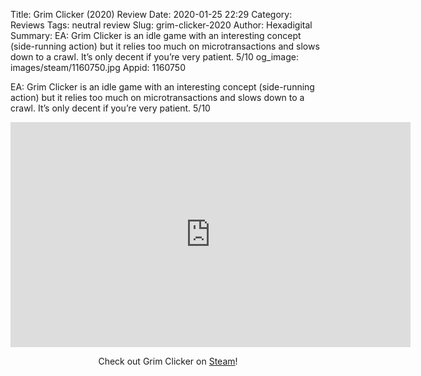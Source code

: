 Title: Grim Clicker (2020) Review
Date: 2020-01-25 22:29
Category: Reviews
Tags: neutral review
Slug: grim-clicker-2020
Author: Hexadigital
Summary: EA: Grim Clicker is an idle game with an interesting concept (side-running action) but it relies too much on microtransactions and slows down to a crawl. It’s only decent if you’re very patient. 5/10
og_image: images/steam/1160750.jpg
Appid: 1160750

EA: Grim Clicker is an idle game with an interesting concept (side-running action) but it relies too much on microtransactions and slows down to a crawl. It’s only decent if you’re very patient. 5/10

<center><iframe src="https://www.youtube.com/embed/zTHVMNT_dog?feature=oembed" allow="accelerometer; autoplay; encrypted-media; gyroscope; picture-in-picture" width="640" height="360" frameborder="0"></iframe>

Check out Grim Clicker on [Steam](https://store.steampowered.com/app/1160750/?curator_clanid=34633900)!</center>
